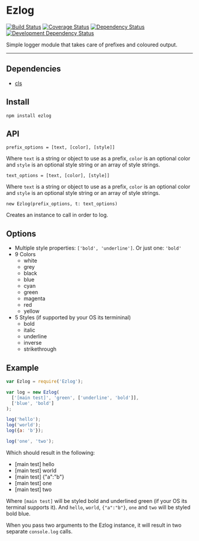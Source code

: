 Ezlog
=====

[![Build Status](http://img.shields.io/travis/opensoars/ezlog.svg?style=flat)](https://travis-ci.org/opensoars/ezlog)
[![Coverage Status](http://img.shields.io/coveralls/opensoars/ezlog.svg?style=flat)](https://coveralls.io/r/opensoars/ezlog)
[![Dependency Status](https://david-dm.org/opensoars/ezlog.svg?style=flat)](https://david-dm.org/opensoars/ezlog)
[![Development Dependency Status](https://david-dm.org/opensoars/ezlog/dev-status.svg?style=flat)](https://david-dm.org/opensoars/ezlog#info=devDependencies&view=table)


Simple logger module that takes care of prefixes and coloured output.


---

## Dependencies
* [cls](https://github.com/opensoars/cls)


## Install
`npm install ezlog`


## API
`prefix_options = [text, [color], [style]]`

Where `text` is a string or object to use as a prefix, `color` is an optional color and `style` is an optional style string or an array of style strings.

`text_options = [text, [color], [style]]`

Where `text` is a string or object to use as a prefix, `color` is an optional color and `style` is an optional style string or an array of style strings.

`new Ezlog(prefix_options, t: text_options)`

Creates an instance to call in order to log.


## Options
* Multiple style properties: `['bold', 'underline']`. Or just one: `'bold'`
* 9 Colors
  * white
  * grey
  * black
  * blue
  * cyan
  * green
  * magenta
  * red
  * yellow
* 5 Styles (if supported by your OS its termininal)
  * bold
  * italic
  * underline
  * inverse
  * strikethrough


## Example

```js
var Ezlog = require('Ezlog');

var log = new Ezlog(
  ['[main test]', 'green', ['underline', 'bold']],
  ['blue', 'bold']
);

log('hello');
log('world');
log({a: 'b'});

log('one', 'two');
```

Which should result in the following:

* [main test] hello
* [main test] world
* [main test] {"a":"b"}
* [main test] one
* [main test] two

Where `[main test]` will be styled bold and underlined green (if your OS its terminal supports it). And `hello`, `world`, `{"a":"b"}`, `one` and `two` will be styled bold blue.

When you pass two arguments to the Ezlog instance, it will result in two separate `console.log` calls.